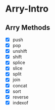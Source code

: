 # Arry-Intro
## Arry Methods

- [X] push
- [X] pop
- [X] unshift
- [X] shift
- [X] splice
- [X] slice
- [X] split
- [X] join
- [X] concat
- [X] sort
- [X] reverse
- [X] indexof
